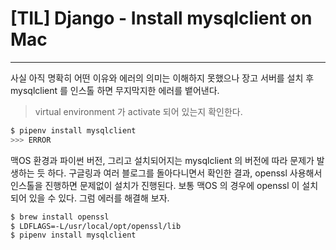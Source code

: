 # [TIL] Django - Install mysqlclient on Mac

---

사실 아직 명확히 어떤 이유와 에러의 의미는 이해하지 못했으나 장고 서버를 설치 후 mysqlclient 를 인스톨 하면 무지막지한 에러를 뱉어낸다.

> virtual environment 가 activate 되어 있는지 확인한다.

```bash
$ pipenv install mysqlclient
>>> ERROR
```

맥OS 환경과 파이썬 버전, 그리고 설치되어지는 mysqlclient 의 버전에 따라 문제가 발생하는 듯 하다. 구글링과 여러 블로그를 돌아다니면서 확인한 결과, openssl 사용해서 인스톨을 진행하면 문제없이 설치가 진행된다. 보통 맥OS 의 경우에 openssl 이 설치 되어 있을 수 있다. 그럼 에러를 해결해 보자.

```bash
$ brew install openssl
$ LDFLAGS=-L/usr/local/opt/openssl/lib
$ pipenv install mysqlclient
```

